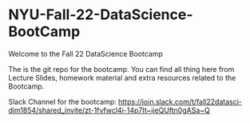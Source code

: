 # NYU-Fall-22-DataScience-BootCamp

Welcome to the Fall 22 DataScience Bootcamp

The is the git repo for the bootcamp. You can find all thing here from Lecture Slides, homework material and extra resources related to the Bootcamp.

Slack Channel for the bootcamp: https://join.slack.com/t/fall22datasci-djm1854/shared_invite/zt-1fvfwcl4i-14p7It~ijeQUftn0gASa~Q
